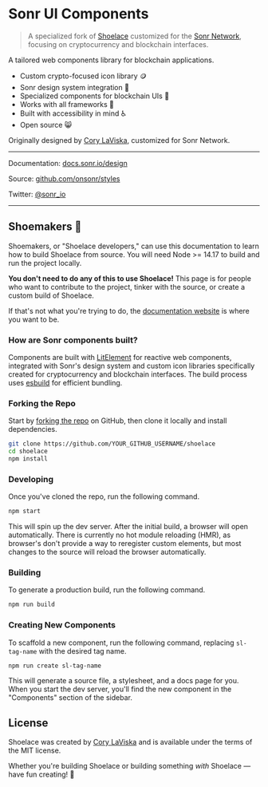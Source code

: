 # Sonr UI Components

> A specialized fork of [Shoelace](https://github.com/shoelace-style/shoelace) customized for the [Sonr Network](https://sonr.io/), focusing on cryptocurrency and blockchain interfaces.

A tailored web components library for blockchain applications.

- Custom crypto-focused icon library 🪙
- Sonr design system integration 🎨
- Specialized components for blockchain UIs 🔗
- Works with all frameworks 🧩
- Built with accessibility in mind ♿️
- Open source 😸

Originally designed by [Cory LaViska](https://twitter.com/claviska), customized for Sonr Network.

---

Documentation: [docs.sonr.io/design](https://docs.sonr.io/components)

Source: [github.com/onsonr/styles](https://github.com/sonr-io/components)

Twitter: [@sonr_io](https://twitter.com/sonr_io)

---

## Shoemakers 🥾

Shoemakers, or "Shoelace developers," can use this documentation to learn how to build Shoelace from source. You will need Node >= 14.17 to build and run the project locally.

**You don't need to do any of this to use Shoelace!** This page is for people who want to contribute to the project, tinker with the source, or create a custom build of Shoelace.

If that's not what you're trying to do, the [documentation website](https://shoelace.style) is where you want to be.

### How are Sonr components built?

Components are built with [LitElement](https://lit-element.polymer-project.org/) for reactive web components, integrated with Sonr's design system and custom icon libraries specifically created for cryptocurrency and blockchain interfaces. The build process uses [esbuild](https://esbuild.github.io/) for efficient bundling.

### Forking the Repo

Start by [forking the repo](https://github.com/shoelace-style/shoelace/fork) on GitHub, then clone it locally and install dependencies.

```bash
git clone https://github.com/YOUR_GITHUB_USERNAME/shoelace
cd shoelace
npm install
```

### Developing

Once you've cloned the repo, run the following command.

```bash
npm start
```

This will spin up the dev server. After the initial build, a browser will open automatically. There is currently no hot module reloading (HMR), as browser's don't provide a way to reregister custom elements, but most changes to the source will reload the browser automatically.

### Building

To generate a production build, run the following command.

```bash
npm run build
```

### Creating New Components

To scaffold a new component, run the following command, replacing `sl-tag-name` with the desired tag name.

```bash
npm run create sl-tag-name
```

This will generate a source file, a stylesheet, and a docs page for you. When you start the dev server, you'll find the new component in the "Components" section of the sidebar.

## License

Shoelace was created by [Cory LaViska](https://twitter.com/claviska) and is available under the terms of the MIT license.

Whether you're building Shoelace or building something _with_ Shoelace — have fun creating! 🥾
